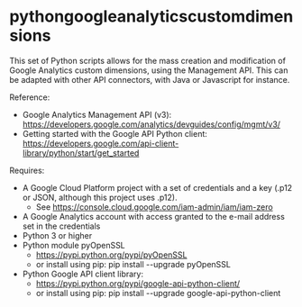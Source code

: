 # pythongoogleanalyticscustomdimensions
This set of Python scripts allows for the mass creation and modification of Google Analytics custom dimensions, using the Management API.
This can be adapted with other API connectors, with Java or Javascript for instance.

Reference:
- Google Analytics Management API (v3): https://developers.google.com/analytics/devguides/config/mgmt/v3/
- Getting started with the Google API Python client: https://developers.google.com/api-client-library/python/start/get_started

Requires:
- A Google Cloud Platform project with a set of credentials and a key (.p12 or JSON, although this project uses .p12).
  - See https://console.cloud.google.com/iam-admin/iam/iam-zero
- A Google Analytics account with access granted to the e-mail address set in the credentials
- Python 3 or higher
- Python module pyOpenSSL
  - https://pypi.python.org/pypi/pyOpenSSL
  - or install using pip: pip install --upgrade pyOpenSSL
- Python Google API client library: 
  - https://pypi.python.org/pypi/google-api-python-client/
  - or install using pip: pip install --upgrade google-api-python-client
